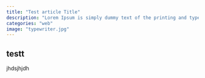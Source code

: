 ```yaml
---
title: "Test article Title"
description: "Lorem Ipsum is simply dummy text of the printing and typesetting industry. Lorem Ipsum has been the industry's standard dummy text ever since the 1500s"
categories: "web"
image: "typewriter.jpg"
---
```

## testt
jhdsjhjdh